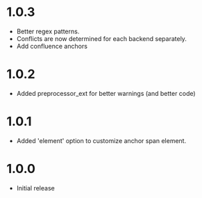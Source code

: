 # 1.0.3

-    Better regex patterns.
-    Conflicts are now determined for each backend separately.
-    Add confluence anchors

# 1.0.2

-    Added preprocessor_ext for better warnings (and better code)

# 1.0.1

-    Added 'element' option to customize anchor span element.

# 1.0.0

-    Initial release